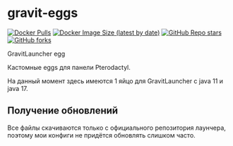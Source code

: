 # gravit-eggs

[![Docker Pulls](https://img.shields.io/docker/pulls/enchald/gravit-core?style=for-the-badge&logo=Docker&labelColor=252525&color=2C2C2C&logoColor=white)](https://hub.docker.com/repository/docker/enchald/gravit-core)
[![Docker Image Size (latest by date)](https://img.shields.io/docker/image-size/enchald/gravit-core?label=Image%20size&sort=date&style=for-the-badge&logo=Docker&labelColor=252525&color=2C2C2C&logoColor=white)](https://hub.docker.com/repository/docker/enchald/gravit-core)
[![GitHub Repo stars](https://img.shields.io/github/stars/gravit-core/gravit-eggs?label=GitHub%20Stars&style=for-the-badge&logo=Github&labelColor=252525&color=2C2C2C)](https://github.com/gravit-core/gravit-eggs)
[![GitHub forks](https://img.shields.io/github/forks/gravit-core/gravit-eggs?label=GitHub%20Forks&style=for-the-badge&logo=Github&labelColor=252525&color=2C2C2C)](https://github.com/gravit-core/gravit-eggs)

GravitLauncher egg

Кастомные eggs для панели Pterodactyl.

На данный момент здесь имеются 1 яйцо для GravitLauncher с java 11 и java 17.

## Получение обновлений

Все файлы скачиваются только с официального репозитория лаунчера, поэтому мои конфиги не придётся обновлять слишком часто.
